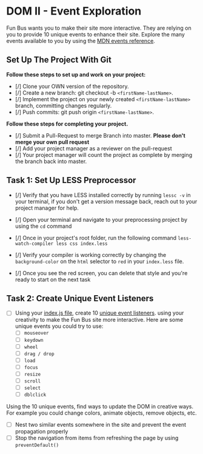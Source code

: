 # DOM II - Event Exploration

Fun Bus wants you to make their site more interactive. They are relying on you to provide 10 unique events to enhance their site. Explore the many events available to you by using the [MDN events reference](https://developer.mozilla.org/en-US/docs/Web/Events).

## Set Up The Project With Git

**Follow these steps to set up and work on your project:**

* [/] Clone your OWN version of the repository.
* [/] Create a new branch: git checkout -b `<firstName-lastName>`.
* [/] Implement the project on your newly created `<firstName-lastName>` branch, committing changes regularly.
* [/] Push commits: git push origin `<firstName-lastName>`.

**Follow these steps for completing your project.**

* [/] Submit a Pull-Request to merge <firstName-lastName> Branch into master. **Please don't merge your own pull request**
* [/] Add your project manager as a reviewer on the pull-request
* [/] Your project manager will count the project as complete by merging the branch back into master.

## Task 1: Set Up LESS Preprocessor

* [/] Verify that you have LESS installed correctly by running `lessc -v` in your terminal, if you don't get a version message back, reach out to your project manager for help.

* [/] Open your terminal and navigate to your preprocessing project by using the `cd` command

* [/] Once in your project's root folder, run the following command `less-watch-compiler less css index.less`

* [/] Verify your compiler is working correctly by changing the `background-color` on the `html` selector to `red` in your `index.less` file.

* [/] Once you see the red screen, you can delete that style and you're ready to start on the next task

## Task 2: Create Unique Event Listeners

* [ ] Using your [index.js file](js/index.js), create 10 [unique event listeners](https://developer.mozilla.org/en-US/docs/Web/Events). using your creativity to make the Fun Bus site more interactive.  Here are some unique events you could try to use: 
	* [ ] `mouseover`
	* [ ] `keydown`
	* [ ] `wheel`
	* [ ] `drag / drop`
	* [ ] `load`
	* [ ] `focus`
	* [ ] `resize`
	* [ ] `scroll`
	* [ ] `select`
	* [ ] `dblclick`

Using the 10 unique events, find ways to update the DOM in creative ways. For example you could change colors, animate objects, remove objects, etc.

* [ ] Nest two similar events somewhere in the site and prevent the event propagation properly
* [ ] Stop the navigation from items from refreshing the page by using `preventDefault()`

